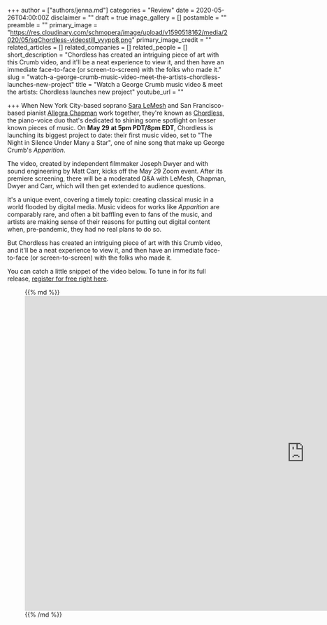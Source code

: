 +++
author = ["authors/jenna.md"]
categories = "Review"
date = 2020-05-26T04:00:00Z
disclaimer = ""
draft = true
image_gallery = []
postamble = ""
preamble = ""
primary_image = "https://res.cloudinary.com/schmopera/image/upload/v1590518162/media/2020/05/sqChordless-videostill_yvypp8.png"
primary_image_credit = ""
related_articles = []
related_companies = []
related_people = []
short_description = "Chordless has created an intriguing piece of art with this Crumb video, and it'll be a neat experience to view it, and then have an immediate face-to-face (or screen-to-screen) with the folks who made it."
slug = "watch-a-george-crumb-music-video-meet-the-artists-chordless-launches-new-project"
title = "Watch a George Crumb music video & meet the artists: Chordless launches new project"
youtube_url = ""

+++
When New York City-based soprano [Sara LeMesh](https://www.saralemesh.com/) and San Francisco-based pianist [Allegra Chapman](https://www.allegrachapman.com/) work together, they're known as [Chordless](https://chordlessduo.com/), the piano-voice duo that's dedicated to shining some spotlight on lesser known pieces of music. On **May 29 at 5pm PDT/8pm EDT**, Chordless is launching its biggest project to date: their first music video, set to "The Night in Silence Under Many a Star", one of nine song that make up George Crumb's _Apparition_. 

The video, created by independent filmmaker Joseph Dwyer and with sound engineering by Matt Carr, kicks off the May 29 Zoom event. After its premiere screening, there will be a moderated Q&A with LeMesh, Chapman, Dwyer and Carr, which will then get extended to audience questions.

It's a unique event, covering a timely topic: creating classical music in a world flooded by digital media. Music videos for works like _Apparition_ are comparably rare, and often a bit baffling even to fans of the music, and artists are making sense of their reasons for putting out digital content when, pre-pandemic, they had no real plans to do so. 

But Chordless has created an intriguing piece of art with this Crumb video, and it'll be a neat experience to view it, and then have an immediate face-to-face (or screen-to-screen) with the folks who made it.

You can catch a little snippet of the video below. To tune in for its full release, [register for free right here](https://www.eventbrite.com/e/chordless-online-music-video-premiere-discussion-tickets-104455443042). 

<figure data-type="video">{{% md %}}<iframe width="1280" height="720" src="https://www.youtube.com/embed/uvakcRthb_w" frameborder="0" allow="accelerometer; autoplay; encrypted-media; gyroscope; picture-in-picture" allowfullscreen></iframe>{{% /md %}}

<figcaption></figcaption>

</figure>